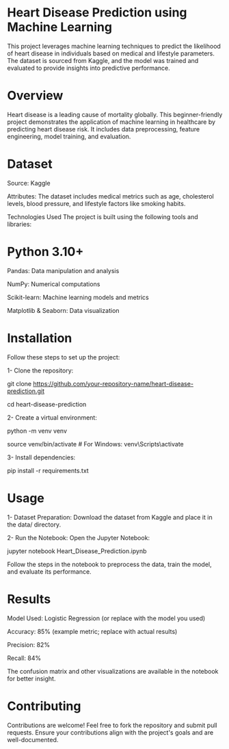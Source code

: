 # Heart Disease Prediction using Machine Learning
This project leverages machine learning techniques to predict the likelihood of heart disease in individuals based on medical and lifestyle parameters. The dataset is sourced from Kaggle, and the model was trained and evaluated to provide insights into predictive performance.

# Overview
Heart disease is a leading cause of mortality globally. This beginner-friendly project demonstrates the application of machine learning in healthcare by predicting heart disease risk. It includes data preprocessing, feature engineering, model training, and evaluation.

# Dataset
Source: Kaggle  

Attributes: The dataset includes medical metrics such as age, cholesterol levels, blood pressure, and lifestyle factors like smoking habits.  

Technologies Used
The project is built using the following tools and libraries:

# Python 3.10+
Pandas: Data manipulation and analysis  

NumPy: Numerical computations  

Scikit-learn: Machine learning models and metrics  

Matplotlib & Seaborn: Data visualization  


# Installation
Follow these steps to set up the project:

1- Clone the repository:  

git clone https://github.com/your-repository-name/heart-disease-prediction.git  

cd heart-disease-prediction  

2- Create a virtual environment:  

python -m venv venv  

source venv/bin/activate   # For Windows: venv\Scripts\activate  

3- Install dependencies:  

pip install -r requirements.txt

# Usage

1- Dataset Preparation: Download the dataset from Kaggle and place it in the data/ directory.  

2- Run the Notebook: Open the Jupyter Notebook:  


jupyter notebook Heart_Disease_Prediction.ipynb  


Follow the steps in the notebook to preprocess the data, train the model, and evaluate its performance.

# Results
Model Used: Logistic Regression (or replace with the model you used)  

Accuracy: 85% (example metric; replace with actual results)  

Precision: 82%  

Recall: 84%  

The confusion matrix and other visualizations are available in the notebook for better insight.

# Contributing
Contributions are welcome! Feel free to fork the repository and submit pull requests. Ensure your contributions align with the project's goals and are well-documented.
